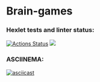 # Brain-games

### Hexlet tests and linter status:
[![Actions Status](https://github.com/georf1/python-project-49/workflows/hexlet-check/badge.svg)](https://github.com/georf1/python-project-49/actions)
<a href="https://codeclimate.com/github/georf1/python-project-49/maintainability"><img src="https://api.codeclimate.com/v1/badges/bcb6bb7f5b7f67aca404/maintainability" /></a>

### ASCIINEMA:
[![asciicast](https://asciinema.org/a/6m7j7EuHaugHEJ382izfcvHVl.svg)](https://asciinema.org/a/6m7j7EuHaugHEJ382izfcvHVl)
